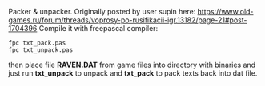 Packer & unpacker. Originally posted by user supin here: https://www.old-games.ru/forum/threads/voprosy-po-rusifikacii-igr.13182/page-21#post-1704396
Compile it with freepascal compiler:
```
fpc txt_pack.pas
fpc txt_unpack.pas
```

then place file **RAVEN.DAT** from game files into directory with binaries and just run **txt_unpack** to unpack and **txt_pack** to pack texts back into dat file.
